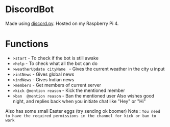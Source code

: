 # DiscordBot
Made using [discord.py](https://pypi.org/project/discord.py/). Hosted on my Raspberry Pi 4.

# Functions
* `>start` - To check if the bot is still awake
* `>help`  - To check what all the bot can do
* `>weatherUpdate cityName ` - Gives the current weather in the city u input
* `>intNews` - Gives global news
* `>indNews` - Gives Indian news
* `>members` - Get members of current server
* `>kick @mention reason` - Kick the mentioned member
* `>ban  @mention reason` - Ban the mentioned user
Also wishes good night, and replies back when you initiate chat like "Hey" or "Hi"

Also has some small Easter eggs (try sending ok boomer)
Note : `You need to have the required permissions in the channel for kick or ban to work`
